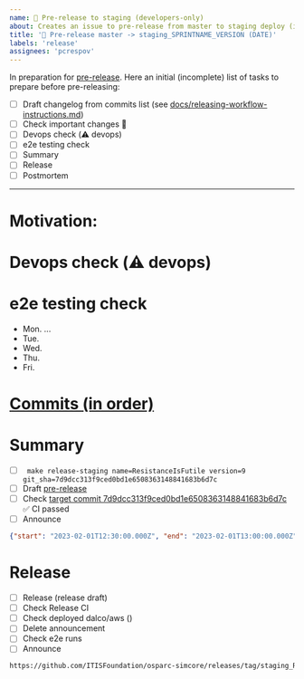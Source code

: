 ```yaml
---
name: 🚀 Pre-release to staging (developers-only)
about: Creates an issue to pre-release from master to staging deploy (includes hotfixes)
title: '🚀 Pre-release master -> staging_SPRINTNAME_VERSION (DATE)'
labels: 'release'
assignees: 'pcrespov'
---
```


In preparation for [pre-release](https://github.com/ITISFoundation/osparc-simcore/releases). Here an initial (incomplete) list of tasks to prepare before pre-releasing:


- [ ] Draft changelog from commits list (see [docs/releasing-workflow-instructions.md](https://github.com/ITISFoundation/osparc-simcore/blob/6cae77e5444f825f67fca65876922c8d26901fd2/docs/releasing-workflow-instructions.md))
- [ ] Check important changes 🚨
- [ ] Devops check (⚠️ devops)
- [ ] e2e testing check
- [ ] Summary
- [ ] Release
- [ ] Postmortem

---
# Motivation:

<!-- Staging is an intermediate environment between development (master) and production that allows us to test in isolation changes in the framework.
In addition, the pre-release workflow shall be used as a simulation to production that can help us to anticipate changes and mitigate failures.

- Explain what motivates this pre-release?
- Which important changes we might pay attention to?
- How should we test them?
- Is there anything in particular we should monitor?
-->



#  Devops check (⚠️ devops)
<!-- The goal here is to analyze the PRs marked with (⚠️ devops).  We should determine and prepare necessary changes required in the environments configs.

This procedure should be taken also as an exercise in preparation for the release to production as well.
 -->


# e2e testing check
<!-- Check that e2e in master: are there any major known issues?

Keep an agenda of what has been reported on every daily
-->
- Mon. ...
- Tue.
- Wed.
- Thu.
- Fri.


# [Commits (in order)](https://github.com/ITISFoundation/osparc-simcore/commits/master)
<!-- Is there anything in particular we should monitor?

- Mark commits with 🚨 to warn about possible issues. Contact PR creator to understand how to test/target
- Mark all the commits that were already cherry picked from master a hotfix as [ 📌  ``staging_switzer_5``]
-->




# Summary
<!-- Adapt

  - sprint_name
  - version
  - commit_sha
  - start
  - stop
-->

- [ ] `` make release-staging name=ResistanceIsFutile version=9 git_sha=7d9dcc313f9ced0bd1e6508363148841683b6d7c``
- [ ] Draft [pre-release](https://github.com/ITISFoundation/osparc-simcore/releases)
- [ ] Check [target commit 7d9dcc313f9ced0bd1e6508363148841683b6d7c](https://github.com/ITISFoundation/osparc-simcore/commits/master)  ✅ CI passed
- [ ] Announce
```json
{"start": "2023-02-01T12:30:00.000Z", "end": "2023-02-01T13:00:00.000Z", "reason": "Release ResistanceIsFutile9 "}
```


# Release

- [ ] Release (release draft)
- [ ] Check Release CI
- [ ] Check deployed dalco/aws ()
- [ ] Delete announcement
- [ ] Check e2e runs
- [ ] Announce
``` md
https://github.com/ITISFoundation/osparc-simcore/releases/tag/staging_ResistanceIsFutile10
```
